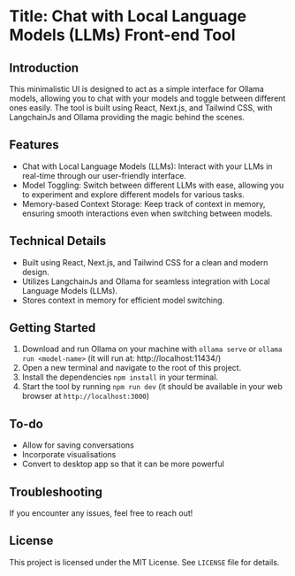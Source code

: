 Title: Chat with Local Language Models (LLMs) Front-end Tool
=========================================================

Introduction
------------

This minimalistic UI is designed to act as a simple interface for Ollama models, allowing you to chat with your models and toggle between different ones easily. The tool is built using React, Next.js, and Tailwind CSS, with LangchainJs and Ollama providing the magic behind the scenes.

Features
--------

* Chat with Local Language Models (LLMs): Interact with your LLMs in real-time through our user-friendly interface.
* Model Toggling: Switch between different LLMs with ease, allowing you to experiment and explore different models for various tasks.
* Memory-based Context Storage: Keep track of context in memory, ensuring smooth interactions even when switching between models.

Technical Details
----------------

* Built using React, Next.js, and Tailwind CSS for a clean and modern design.
* Utilizes LangchainJs and Ollama for seamless integration with Local Language Models (LLMs).
* Stores context in memory for efficient model switching.

Getting Started
---------------

1. Download and run Ollama on your machine with `ollama serve` or `ollama run <model-name>` (it will run at: http://localhost:11434/)
2. Open a new terminal and navigate to the root of this project.
3. Install the dependencies `npm install` in your terminal.
4. Start the tool by running `npm run dev` (it should be available in your web browser at `http://localhost:3000`)

To-do
---------------

- Allow for saving conversations
- Incorporate visualisations
- Convert to desktop app so that it can be more powerful

Troubleshooting
---------------

If you encounter any issues, feel free to reach out!

License
-------

This project is licensed under the MIT License. See `LICENSE` file for details.
